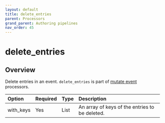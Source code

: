 ```yaml
---
layout: default
title: delete_entries
parent: Processors
grand_parent: Authoring pipelines
nav_order: 45
---
```


# delete_entries

## Overview

Delete entries in an event. `delete_entries` is part of [mutate event](https://github.com/opensearch-project/data-prepper/tree/main/data-prepper-plugins/mutate-event-processors#mutate-event-processors) processors.

Option | Required | Type | Description
:--- | :--- | :--- | :---
with_keys | Yes | List |  An array of keys of the entries to be deleted.

<!---## Configuration

Content will be added to this section.

## Metrics

Content will be added to this section.--->